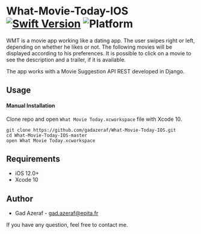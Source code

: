 # What-Movie-Today-IOS [![Swift Version][swift-image]][swift-url] ![Platform](https://img.shields.io/cocoapods/p/LFAlertController.svg?style=flat)

[swift-image]:https://img.shields.io/badge/swift-5.0-green.svg
[swift-url]: https://swift.org/x

WMT is a movie app working like a dating app.
The user swipes right or left, depending on whether he likes or not.
The following movies will be displayed according to his preferences.
It is possible to click on a movie to see the description and a trailer, if it is available.


The app works with a Movie Suggestion API REST developed in Django.


## Usage

#### Manual Installation

Clone repo and open `What Movie Today.xcworkspace` file with Xcode 10.

```
git clone https://github.com/gadazeraf/What-Movie-Today-IOS.git
cd What-Movie-Today-IOS-master
open What Movie Today.xcworkspace
```

## Requirements

- iOS 12.0+
- Xcode 10

## Author

* Gad Azeraf - gad.azeraf@epita.fr

If you have any question, feel free to contact me.
